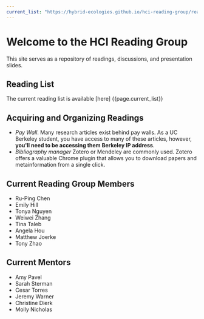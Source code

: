 ```yaml
---
current_list: "https://hybrid-ecologies.github.io/hci-reading-group/reading-list/"
---
```

# Welcome to the HCI Reading Group

This site serves as a repository of readings, discussions, and presentation slides. 

## Reading List
The current reading list is available [here]
{{page.current_list}}

## Acquiring and Organizing Readings
* *Pay Wall*. Many research articles exist behind pay walls. As a UC Berkeley student, you have access to many of these articles, however, **you'll need to be accessing them Berkeley IP address**.
* *Bibliography manager* Zotero or Mendeley are commonly used. Zotero offers a valuable Chrome plugin that allows you to download papers and metainformation from a single click. 

## Current Reading Group Members
* Ru-Ping Chen
* Emily Hill
* Tonya Nguyen
* Weiwei Zhang
* Tina Taleb
* Angela Hou
* Matthew Joerke
* Tony Zhao

## Current Mentors
* Amy Pavel
* Sarah Sterman
* Cesar Torres
* Jeremy Warner
* Christine Dierk
* Molly Nicholas
